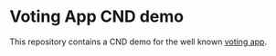 # Voting App CND demo

This repository contains a CND demo for the well known [voting app](https://github.com/dockersamples/example-voting-app).

